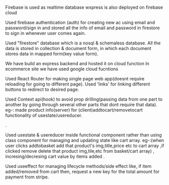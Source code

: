 Firebase is used as realtime database
wxpress is also deployed on firebase cloud 

Used firebase authentication (auth) for creating new ac using email and password/sign in and stored all the info of email and password in firestore to sign in whenever user comes again.

Used "firestore" database which is a nosql & schemaless database. All the data is stored in collection & document form, in which each document stores data in mapped form(key value form).

We have build an express backend and hosted it on cloud function
In ecommerce site we have used google cloud fucntions




Used React Router for making single page web app(doesnt require reloading for going to different page).  Used 'links' for linking different buttons to redirect to desired page.


Used Context api(hook) to avoid prop drilling(passing data from one part to another by going through several other parts that dont require that data). 
eg-: made product info(server) for (client)addtocart/removetocart functionality of usestate/usereducer.

.

Used usestate & usereducer inside functional component rather than using class component for managing and updating state like cart array.
eg-:(when user clicks addtobasket add that product's img,title,price etc to cart array ,if clicked remove delete that product img,tile,etc from basket/cart array) , incresing/decresing cart value by items added . 

Used useeffect for managing lifecycle methods/side effect like, if item added/removed from cart then, request a new key for the total amount for payment from stripe.
